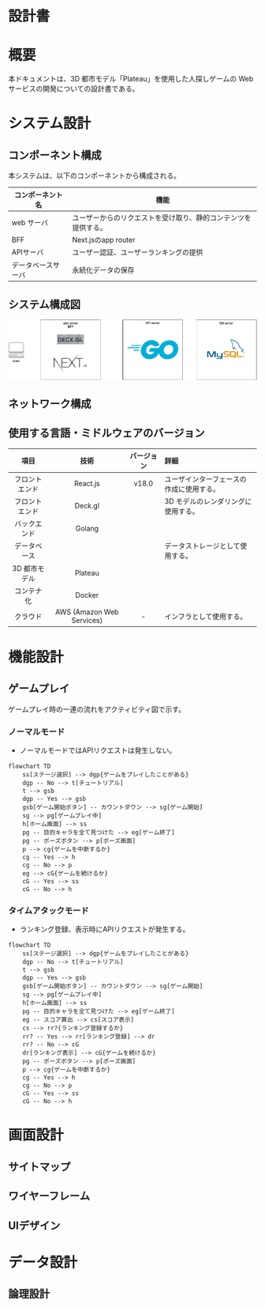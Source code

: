 # 設計書

# 概要

本ドキュメントは、3D 都市モデル「Plateau」を使用した人探しゲームの Web サービスの開発についての設計書である。

# システム設計

## コンポーネント構成

本システムは、以下のコンポーネントから構成される。

| コンポーネント名       | 機能                                                                                       |
| ---------------------- | ------------------------------------------------------------------------------------------ |
| web サーバ             | ユーザーからのリクエストを受け取り、静的コンテンツを提供する。                             |
| BFF | Next.jsのapp router
| APIサーバ | ユーザー認証、ユーザーランキングの提供
| データベースサーバ     | 永続化データの保存 |

## システム構成図

![代替テキスト](./image/system-configuration-diagram.drawio.png)

## ネットワーク構成

<!-- AWSのアーキテクチャ記載する -->

## 使用する言語・ミドルウェアのバージョン

<!-- 仮おき。技術選定の際に詳細を決める。 -->

|      項目      |           技術            | バージョン | 詳細                                     |
| :------------: | :-----------------------: | :--------: | :--------------------------------------- |
| フロントエンド |         React.js          |   v18.0    | ユーザインターフェースの作成に使用する。 |
| フロントエンド |          Deck.gl          |        | 3D モデルのレンダリングに使用する。      |
|  バックエンド  |          Golang           |       |                                          |
|  データベース  |                           |            | データストレージとして使用する。         |
| 3D 都市モデル  |          Plateau          |            |                                          |
|   コンテナ化   |          Docker           |            |                                          |
|    クラウド    | AWS (Amazon Web Services) |     -      | インフラとして使用する。                 |

# 機能設計

<!-- コンポーネントまたは機能毎に項目を分けて機能設計を行う。 -->
## ゲームプレイ
ゲームプレイ時の一連の流れをアクティビティ図で示す。
### ノーマルモード
- ノーマルモードではAPIリクエストは発生しない。

<!-- 未プレイ時にはチュートリアル入れる -->
```mermaid
flowchart TD
    ss[ステージ選択] --> dgp{ゲームをプレイしたことがある} 
    dgp -- No --> t[チュートリアル] 
    t --> gsb
    dgp -- Yes --> gsb
    gsb[ゲーム開始ボタン] -- カウントダウン --> sg[ゲーム開始]
    sg --> pg[ゲームプレイ中]
    h[ホーム画面] --> ss
    pg -- 目的キャラを全て見つけた --> eg[ゲーム終了]
    pg -- ポーズボタン --> p[ポーズ画面]
    p --> cg{ゲームを中断するか}
    cg -- Yes --> h
    cg -- No --> p
    eg --> cG{ゲームを続けるか}
    cG -- Yes --> ss
    cG -- No --> h
```

### タイムアタックモード
- ランキング登録、表示時にAPIリクエストが発生する。
```mermaid
flowchart TD
    ss[ステージ選択] --> dgp{ゲームをプレイしたことがある} 
    dgp -- No --> t[チュートリアル] 
    t --> gsb
    dgp -- Yes --> gsb
    gsb[ゲーム開始ボタン] -- カウントダウン --> sg[ゲーム開始]
    sg --> pg[ゲームプレイ中]
    h[ホーム画面] --> ss
    pg -- 目的キャラを全て見つけた --> eg[ゲーム終了]
    eg -- スコア算出 --> cs[スコア表示]
    cs --> rr?{ランキング登録するか}
    rr? -- Yes --> rr[ランキング登録] --> dr
    rr? -- No --> cG
    dr[ランキング表示] --> cG{ゲームを続けるか}
    pg -- ポーズボタン --> p[ポーズ画面]
    p --> cg{ゲームを中断するか}
    cg -- Yes --> h
    cg -- No --> p
    cG -- Yes --> ss
    cG -- No --> h
```

# 画面設計

## サイトマップ
<!-- 
[figma URL](https://www.figma.com/file/VJiOiy9VSHJai0a73iUv56/%E3%82%B5%E3%82%A4%E3%83%88%E3%83%9E%E3%83%83%E3%83%97?type=whiteboard&node-id=0-1&t=t6i4SRKVEOY0TC9F-0)

![サイトマップ](image/サイトマップ.png) -->

## ワイヤーフレーム

<!-- [figma URL](https://www.figma.com/file/UkDpYPAXCMK2xBxcXA1Hkf/%E3%83%AF%E3%82%A4%E3%83%A4%E3%83%BC%E3%83%95%E3%83%AC%E3%83%BC%E3%83%A0?type=design&node-id=13-140&mode=design&t=t6i4SRKVEOY0TC9F-0) -->


<!-- システム概要を示す図(figma)が1枚以上あると、発表のときにも使えると思います -->

## UIデザイン

<!-- 各画面のデザインを作成したら, こちらにfigmaのURLを記載してください-->

# データ設計

## 論理設計

<!-- RDBかNoSQLか未定ですが, データモデリングについて記載します -->
<!-- 必要であれば, テーブル定義書やER図とかも書きます -->
